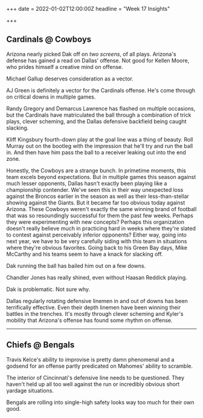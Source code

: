 +++
date = 2022-01-02T12:00:00Z
headline = "Week 17 Insights"

+++
## Cardinals @ Cowboys

Arizona nearly picked Dak off on _two screens_, of all plays. Arizona's defense has gained a read on Dallas' offense. Not good for Kellen Moore, who prides himself a creative mind on offense.

Michael Gallup deserves consideration as a vector.

AJ Green is definitely a vector for the Cardinals offense. He's come through on critical downs in multiple games.

Randy Gregory and Demarcus Lawrence has flashed on multiple occasions, but the Cardinals have matriculated the ball through a combination of trick plays, clever scheming, and the Dallas defensive backfield being caught slacking.

Kliff Kingsbury fourth-down play at the goal line was a thing of beauty. Roll Murray out on the bootleg with the impression that he'll try and run the ball in. And then have him pass the ball to a receiver leaking out into the end zone.

Honestly, the Cowboys are a strange bunch. In primetime moments, this team excels beyond expectations. But in multiple games this season against much lesser opponents, Dallas hasn't exactly been playing like a championship contender. We've seen this in their way unexpected loss against the Broncos earlier in the season as well as their less-than-stellar showing against the Giants. But it became far too obvious today against Arizona. These Cowboys weren't exactly the same winning brand of football that was so resoundingly successful for them the past few weeks. Perhaps they were experimenting with new concepts? Perhaps this organization doesn't really believe much in practicing hard in weeks where they're slated to contest against perceivably inferior opponents? Either way, going into next year, we have to be very carefully siding with this team in situations where they're obvious favorites. Going back to his Green Bay days, Mike McCarthy and his teams seem to have a knack for slacking off.

Dak running the ball has bailed him out on a few downs.

Chandler Jones has really shined, even without Haasan Reddick playing.

Dak is problematic. Not sure why.

Dallas regularly rotating defensive linemen in and out of downs has been terrifically effective. Even their depth linemen have been winning their battles in the trenches. It's mostly through clever scheming and Kyler's mobility that Arizona's offense has found some rhythm on offense.

***

## Chiefs @ Bengals

Travis Kelce's ability to improvise is pretty damn phenomenal and a godsend for an offense partly predicated on Mahomes' ability to scramble.

The interior of Cincinnati's defensive line needs to be questioned. They haven't held up all too well against the run or incredibly obvious short yardage situations. 

Bengals are rolling into single-high safety looks way too much for their own good.